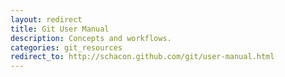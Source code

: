 ```yaml
---
layout: redirect
title: Git User Manual
description: Concepts and workflows.
categories: git_resources
redirect_to: http://schacon.github.com/git/user-manual.html
---
```

